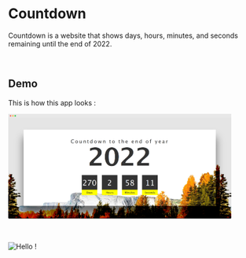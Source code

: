 # Countdown

Countdown is a website that shows days, hours, minutes, and seconds remaining until the end of 2022.

<br />

## Demo

This is how this app looks :

<img src="https://raw.githubusercontent.com/kevinadhiguna/countdown/master/demo/countdown.png" width="90%"></img>

<br />

![Hello !](https://api.visitorbadge.io/api/VisitorHit?user=kevinadhiguna&repo=countdown&label=thanks%20for%20dropping%20in%20!&labelColor=%23000000&countColor=%23FFFFFF)
